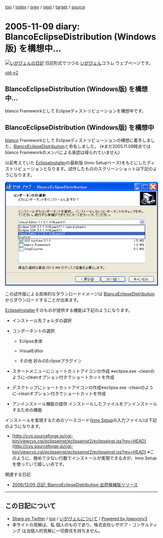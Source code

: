 [top](../index.html) 
 / [index](index.html) 
 / [prev](ig051106.html) 
 / [next](ig051112.html) 
 / [target](https://www.igapyon.jp/igapyon/diary/2005/ig051109.html) 
 / [source](https://github.com/igapyon/diary/blob/master/2005/ig051109.src.md) 

2005-11-09 diary: BlancoEclipseDistribution (Windows版) を構想中…
=====================================================================================================
[![いがぴょんの日記](https://www.igapyon.jp/igapyon/diary/images/iga200306s.jpg "いがぴょん")](https://www.igapyon.jp/igapyon/diary/memo/memoigapyon.html) 日記形式でつづる [いがぴょん](https://www.igapyon.jp/igapyon/diary/memo/memoigapyon.html)コラム ウェブページです。

[old-v2](ig051109-orig.html)

## BlancoEclipseDistribution (Windows版) を構想中…

blanco Frameworkとして Eclipseディストリビューションを構想中です。


## BlancoEclipseDistribution (Windows版) を構想中

[blanco](https://www.igapyon.jp/blanco/blanco.ja.html) Frameworkとして Eclipseディストリビューションの構想に着手しました。[BlancoEclipseDistribution](https://www.igapyon.jp/blanco/blancoeclipsedistribution.html)と命名しました。
(※まだ2005.11.09時点では blanco Frameworkのメンバによる承認は得られていません)

以前考えていた [EclipseInstaller](https://www.igapyon.jp/igapyon/diary/keyword/eclipseinstaller.html)の最新版 (Inno Setupベース)をもとにしたディストリビューションとなります。試作したもののスクリーンショットは下記のようになります。

![N/A](../images/blancoeclipsedistribution.png)

この試作版による具体的なダウンロードイメージは [BlancoEclipseDistribution](https://www.igapyon.jp/blanco/blancoeclipsedistribution.html) からダウンロードすることが出来ます。

[EclipseInstaller](https://www.igapyon.jp/igapyon/diary/keyword/eclipseinstaller.html)そのものが提供する機能は下記のようになります。

* インストール先フォルダの選択
  
* コンポーネントの選択
  
  * Eclipse本体
    
  * VisualEditor
    
  * その他 好みのEclipseプラグイン
  

  
* スタートメニューにショートカットアイコンの作成
  ※eclipse.exe -cleanのように-cleanオプション付きでショートカットを作成
  
* デスクトップにショートカットアイコンの作成※eclipse.exe -cleanのように-cleanオプション付きでショートカットを作成
  
* アンインストール機能の提供
  インストールしたファイルをアンインストールするための機能

インストールを実現するためのソースコード([Inno Setup](http://www.forest.impress.co.jp/lib/stdy/program/progsupt/innosetup.html)の入力ファイル)は下記のようになります。

* [http://cvs.sourceforge.jp/cgi-bin/viewcvs.cgi/eclipseinst/eclipseinst2/eclipseinst.iss?rev=HEAD](http://cvs.sourceforge.jp/cgi-bin/viewcvs.cgi/eclipseinst/eclipseinst2/eclipseinst.iss?rev=HEAD)
  ※このように、極めて少ない行数でインストールが実現できる点が、Inno Setupを使っていて嬉しい点です。

関連する日記

* [2006/12/05 日記: BlancoEclipseDistribution 出荷候補版リリース](../2006/ig061205.html)


----------------------------------------------------------------------------------------------------

## この日記について

* [Share on Twitter](https://twitter.com/intent/tweet?hashtags=igapyon%2Cdiary%2C%E3%81%84%E3%81%8C%E3%81%B4%E3%82%87%E3%82%93&text=BlancoEclipseDistribution+%28Windows%E7%89%88%29+%E3%82%92%E6%A7%8B%E6%83%B3%E4%B8%AD%E2%80%A6&url=https%3A%2F%2Fwww.igapyon.jp%2Figapyon%2Fdiary%2F2005%2Fig051109.html) / [top](../index.html) / [いがぴょんについて](https://www.igapyon.jp/igapyon/diary/memo/memoigapyon.html) / [Powered by Igapyonv3](https://github.com/igapyon/igapyonv3)
* 本サイトの見解は、私 個人のものであり、株式会社レザボア・コンサルティング は当個人的見解に一切責任を持ちません。 
